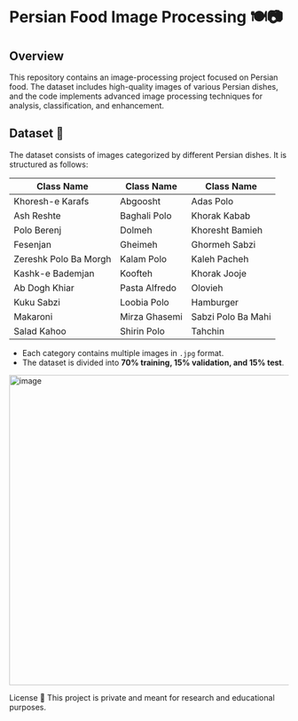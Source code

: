 # Persian Food Image Processing 🍽️📷  

## Overview  
This repository contains an image-processing project focused on Persian food. The dataset includes high-quality images of various Persian dishes, and the code implements advanced image processing techniques for analysis, classification, and enhancement.

## Dataset 📂  
The dataset consists of images categorized by different Persian dishes. It is structured as follows:  




| Class Name           | Class Name           | Class Name           |
|----------------------|----------------------|----------------------|
| Khoresh-e Karafs    | Abgoosht             | Adas Polo           |
| Ash Reshte         | Baghali Polo         | Khorak Kabab        |
| Polo Berenj         | Dolmeh               | Khoresht Bamieh     |
| Fesenjan            | Gheimeh              | Ghormeh Sabzi       |
| Zereshk Polo Ba Morgh | Kalam Polo       | Kaleh Pacheh        |
| Kashk-e Bademjan    | Koofteh              | Khorak Jooje        |
| Ab Dogh Khiar       | Pasta Alfredo        | Olovieh             |
| Kuku Sabzi         | Loobia Polo         | Hamburger           |
| Makaroni           | Mirza Ghasemi         | Sabzi Polo Ba Mahi  |
| Salad Kahoo        | Shirin Polo          | Tahchin             |


- Each category contains multiple images in `.jpg` format.
- The dataset is divided into **70% training, 15% validation, and 15% test**.



<img width="559" alt="image" src="https://github.com/user-attachments/assets/8b8498fb-7153-4bd2-b8aa-b61c071a218a" />





License 📜
This project is private and meant for research and educational purposes.
